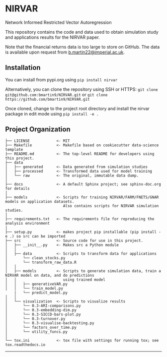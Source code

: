 NIRVAR
==============================

Network Informed Restricted Vector Autoregression

This repository contains the code and data used to obtain simulation study and applications results for 
the NIRVAR paper.

Note that the financial returns data is too large to store on GitHub. The data is available upon request from b.martin22@imperial.ac.uk.

Installation
------------
You can install from pypi.org using 
`pip install nirvar` 

Alternatively, you can clone the repository using SSH or HTTPS:
`git clone git@github.com:bmartin9/NIRVAR.git` 
or 
`git clone https://github.com/bmartin9/NIRVAR.git`

Once cloned, change to the project root directory and install the nirvar package in edit mode using 
`pip install -e .` 


Project Organization
------------

    ├── LICENSE            <- MIT
    ├── Makefile           <- Makefile based on cookiecutter data-science template
    ├── README.md          <- The top-level README for developers using this project.
    ├── data
    │   ├── generated      <- Data generated from simulation studies
    │   ├── processed      <- Transformed data used for model training
    │   └── raw            <- The original, immutable data dump.
    │
    ├── docs               <- A default Sphinx project; see sphinx-doc.org for details
    │
    ├── models             <- Scripts for training NIRVAR/FARM/FNETS/GNAR models on application datasets.
                              Also contains scripts for NIRVAR simulation studies.
    │
    ├── requirements.txt   <- The requirements file for reproducing the analysis environment
    │
    ├── setup.py           <- makes project pip installable (pip install -e .) so src can be imported
    ├── src                <- Source code for use in this project.
    │   ├── __init__.py    <- Makes src a Python module
    │   │
    │   ├── data           <- Scripts to transform data for applications 
    │       └── clean_stocks.py
    │       └── transform_raw_data.R
    │   │
    │   ├── models         <- Scripts to generate simulation data, train a NIRVAR model on data, and do predictions 
    │   │                     using trained model
    │   │   ├── generativeVAR.py
    │   │   └── train_model.py
        |   └── predict_model.py
    │   │
    │   └── visualization  <- Scripts to visualize results 
    │       └── 0.3-ARI-comparisons.py
    │       └── 0.3-embedding-dim.py
    │       └── 0.3-SICCD-bars-plot.py
    │       └── 0.3-turnover.py
    │       └── 0.3-visualise-backtesting.py
    │       └── factors_over_time.py
    │       └── utility_funcs.py
    │
    └── tox.ini            <- tox file with settings for running tox; see tox.readthedocs.io


--------

